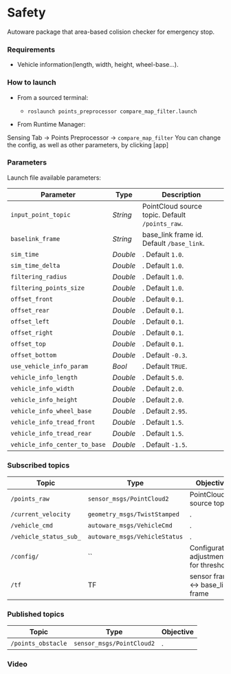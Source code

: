 # Safety

Autoware package that area-based colision checker for emergency stop.

### Requirements

* Vehicle information(length, width, height, wheel-base...).

### How to launch

* From a sourced terminal:
    - `roslaunch points_preprocessor compare_map_filter.launch`

* From Runtime Manager:

Sensing Tab -> Points Preprocessor -> `compare_map_filter`
You can change the config, as well as other parameters, by clicking [app]

### Parameters

Launch file available parameters:

|Parameter| Type| Description|
----------|-----|--------
|`input_point_topic`|*String*|PointCloud source topic. Default `/points_raw`.|
|`baselink_frame`|*String*|base_link frame id. Default `/base_link`.|
|`sim_time`|*Double*|.  Default `1.0`.|
|`sim_time_delta`|*Double*|.  Default `1.0`.|
|`filtering_radius`|*Double*|.  Default `1.0`.|
|`filtering_points_size`|*Double*|.  Default `1.0`.|
|`offset_front`|*Double*|. Default `0.1`.|
|`offset_rear`|*Double*|. Default `0.1`.|
|`offset_left`|*Double*|. Default `0.1`.|
|`offset_right`|*Double*|. Default `0.1`.|
|`offset_top`|*Double*|. Default `0.1`.|
|`offset_bottom`|*Double*|. Default `-0.3`.|
|`use_vehicle_info_param`|*Bool*|. Default `TRUE`.|
|`vehicle_info_length`|*Double*|. Default `5.0`.|
|`vehicle_info_width`|*Double*|. Default `2.0`.|
|`vehicle_info_height`|*Double*|. Default `2.0`.|
|`vehicle_info_wheel_base`|*Double*|. Default `2.95`.|
|`vehicle_info_tread_front`|*Double*|. Default `1.5`.|
|`vehicle_info_tread_rear`|*Double*|. Default `1.5`.|
|`vehicle_info_center_to_base`|*Double*|. Default `-1.5`.|

### Subscribed topics

|Topic|Type|Objective|
------|----|---------
|`/points_raw`|`sensor_msgs/PointCloud2`|PointCloud source topic.|
|`/current_velocity`|`geometry_msgs/TwistStamped`|.|
|`/vehicle_cmd`|`autoware_msgs/VehicleCmd`|.|
|`/vehicle_status_sub_`|`autoware_msgs/VehicleStatus`|.|
|`/config/`|``|Configuration adjustment for threshold.|
|`/tf`|TF|sensor frame <-> base_link frame|

### Published topics

|Topic|Type|Objective|
------|----|---------
|`/points_obstacle`|`sensor_msgs/PointCloud2`|.|

### Video

